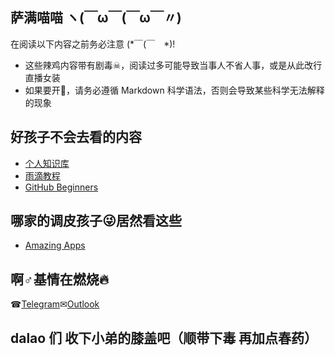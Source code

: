 ## 萨满喵喵 ヽ(￣ω￣(￣ω￣〃)

在阅读以下内容之前务必注意 (*￣(￣　*)!

* 这些辣鸡内容带有剧毒☠，阅读过多可能导致当事人不省人事，或是从此改行直播女装
* 如果要开🍴，请务必遵循 Markdown 科学语法，否则会导致某些科学无法解释的现象

## 好孩子不会去看的内容

* [个人知识库](/personalbase/homepage.md)
* [雨滴教程](/rainmeter/index.md)
* [GitHub Beginners](/GitHub-Begginners/index.md)

## 哪家的调皮孩子😜居然看这些

* [Amazing Apps](http://amazingapps.org)

## 啊♂基情在燃烧🔥

☎[Telegram](https://t.me/EMLVIRUS)✉[Outlook](mailto:EMLVIRUS@outlook.com)

## dalao 们 收下小弟的膝盖吧（顺带下毒 再加点春药）
